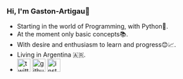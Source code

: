 ### Hi, I'm Gaston-Artigau👋
- Starting in the world of Programming, with Python🐍.
- At the moment only basic concepts📚.
- With desire and enthusiasm to learn and progress😊📈.
- Living in Argentina 🇦🇷.
- [<img src='https://cdn.jsdelivr.net/npm/simple-icons@3.0.1/icons/twitter.svg' alt='twitter' height='30'>](https://twitter.com/Gaston_Artigau) [<img src='https://cdn.jsdelivr.net/npm/simple-icons@3.0.1/icons/github.svg' alt='github' height='30'>](https://github.com/Gaston-Artigau) [<img src='https://cdn.jsdelivr.net/npm/simple-icons@3.0.1/icons/instagram.svg' alt='instagram' height='30'>](https://t.me/gaston_artigau)
